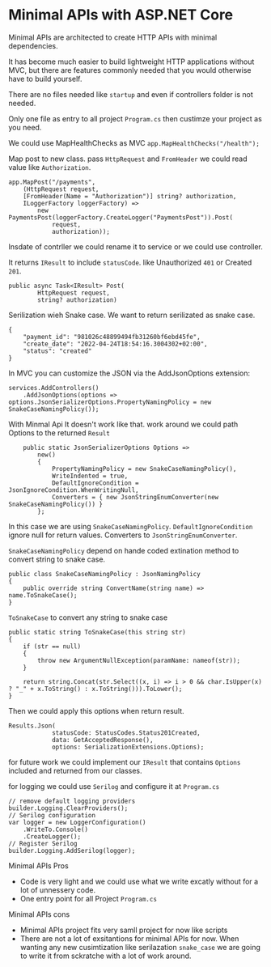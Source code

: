 # Minimal APIs with ASP.NET Core

Minimal APIs are architected to create HTTP APIs with minimal dependencies.

It has become much easier to build lightweight HTTP applications without MVC, but there are features commonly needed that you would otherwise have to build yourself.

There are no files needed like `startup` and even if controllers folder is not needed.

Only one file as entry to all project `Program.cs` then custimze your project as you need.

We could use MapHealthChecks as MVC
`app.MapHealthChecks("/health");`

Map post to new class. pass `HttpRequest` and `FromHeader` we could read value like `Authorization`.

```
app.MapPost("/payments",
    (HttpRequest request,
    [FromHeader(Name = "Authorization")] string? authorization,
    ILoggerFactory loggerFactory) =>
        new PaymentsPost(loggerFactory.CreateLogger("PaymentsPost")).Post(
            request,
            authorization));
```

Insdate of contrller we could rename it to service or we could use controller.

It returns `IResult` to include `statusCode`. like Unauthorized `401` or Created `201`.

```
public async Task<IResult> Post(
        HttpRequest request,
        string? authorization)
```

Serilization wieh Snake case. We want to return serilizated as snake case.
```
{
    "payment_id": "981026c48899494fb31260bf6ebd45fe",
    "create_date": "2022-04-24T18:54:16.3004302+02:00",
    "status": "created"
}
```

In MVC you can customize the JSON via the AddJsonOptions extension:

```
services.AddControllers()
    .AddJsonOptions(options => options.JsonSerializerOptions.PropertyNamingPolicy = new SnakeCaseNamingPolicy());
```

With Minmal Api It doesn't work like that. work around we could path Options to the returned `Result`
```
    public static JsonSerializerOptions Options =>
        new()
        {
            PropertyNamingPolicy = new SnakeCaseNamingPolicy(),
            WriteIndented = true,
            DefaultIgnoreCondition = JsonIgnoreCondition.WhenWritingNull,
            Converters = { new JsonStringEnumConverter(new SnakeCaseNamingPolicy()) }
        };
```
In this case we are using `SnakeCaseNamingPolicy`. `DefaultIgnoreCondition` ignore null for return values. Converters to `JsonStringEnumConverter`.

`SnakeCaseNamingPolicy` depend on hande coded extination method to convert string to snake case.

```
public class SnakeCaseNamingPolicy : JsonNamingPolicy
{
    public override string ConvertName(string name) => name.ToSnakeCase();
}
```
`ToSnakeCase` to convert any string to snake case

```
public static string ToSnakeCase(this string str)
{
    if (str == null)
    {
        throw new ArgumentNullException(paramName: nameof(str));
    }

    return string.Concat(str.Select((x, i) => i > 0 && char.IsUpper(x) ? "_" + x.ToString() : x.ToString())).ToLower();
}
```

Then we could apply this options when return result.

```
Results.Json(
            statusCode: StatusCodes.Status201Created,
            data: GetAcceptedResponse(),
            options: SerializationExtensions.Options);
```

for future work we could implement our `IResult` that contains `Options` included and returned from our classes.

for logging we could use `Serilog` and configure it at `Program.cs`

```
// remove default logging providers
builder.Logging.ClearProviders();
// Serilog configuration
var logger = new LoggerConfiguration()
    .WriteTo.Console()
    .CreateLogger();
// Register Serilog
builder.Logging.AddSerilog(logger);
```

Minimal APIs Pros
* Code is very light and we could use what we write excatly without for a lot of unnessery code.
* One entry point for all Project `Program.cs`

Minimal APIs cons
* Minimal APIs project fits very samll project for now like scripts
* There are not a lot of exsitantions for minimal APIs for now. When wanting any new cusimtization like serilazation `snake_case` we are going to write it from sckratche with a lot of work around.